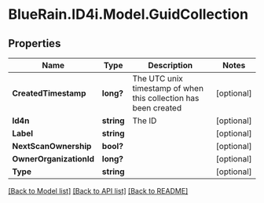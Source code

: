 # BlueRain.ID4i.Model.GuidCollection
## Properties

Name | Type | Description | Notes
------------ | ------------- | ------------- | -------------
**CreatedTimestamp** | **long?** | The UTC unix timestamp of when this collection has been created | [optional] 
**Id4n** | **string** | The ID | [optional] 
**Label** | **string** |  | [optional] 
**NextScanOwnership** | **bool?** |  | [optional] 
**OwnerOrganizationId** | **long?** |  | [optional] 
**Type** | **string** |  | [optional] 

[[Back to Model list]](../README.md#documentation-for-models) [[Back to API list]](../README.md#documentation-for-api-endpoints) [[Back to README]](../README.md)

